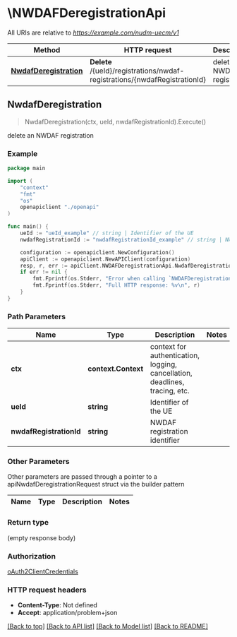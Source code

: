 # \NWDAFDeregistrationApi

All URIs are relative to *https://example.com/nudm-uecm/v1*

Method | HTTP request | Description
------------- | ------------- | -------------
[**NwdafDeregistration**](NWDAFDeregistrationApi.md#NwdafDeregistration) | **Delete** /{ueId}/registrations/nwdaf-registrations/{nwdafRegistrationId} | delete an NWDAF registration



## NwdafDeregistration

> NwdafDeregistration(ctx, ueId, nwdafRegistrationId).Execute()

delete an NWDAF registration

### Example

```go
package main

import (
    "context"
    "fmt"
    "os"
    openapiclient "./openapi"
)

func main() {
    ueId := "ueId_example" // string | Identifier of the UE
    nwdafRegistrationId := "nwdafRegistrationId_example" // string | NWDAF registration identifier

    configuration := openapiclient.NewConfiguration()
    apiClient := openapiclient.NewAPIClient(configuration)
    resp, r, err := apiClient.NWDAFDeregistrationApi.NwdafDeregistration(context.Background(), ueId, nwdafRegistrationId).Execute()
    if err != nil {
        fmt.Fprintf(os.Stderr, "Error when calling `NWDAFDeregistrationApi.NwdafDeregistration``: %v\n", err)
        fmt.Fprintf(os.Stderr, "Full HTTP response: %v\n", r)
    }
}
```

### Path Parameters


Name | Type | Description  | Notes
------------- | ------------- | ------------- | -------------
**ctx** | **context.Context** | context for authentication, logging, cancellation, deadlines, tracing, etc.
**ueId** | **string** | Identifier of the UE | 
**nwdafRegistrationId** | **string** | NWDAF registration identifier | 

### Other Parameters

Other parameters are passed through a pointer to a apiNwdafDeregistrationRequest struct via the builder pattern


Name | Type | Description  | Notes
------------- | ------------- | ------------- | -------------



### Return type

 (empty response body)

### Authorization

[oAuth2ClientCredentials](../README.md#oAuth2ClientCredentials)

### HTTP request headers

- **Content-Type**: Not defined
- **Accept**: application/problem+json

[[Back to top]](#) [[Back to API list]](../README.md#documentation-for-api-endpoints)
[[Back to Model list]](../README.md#documentation-for-models)
[[Back to README]](../README.md)

